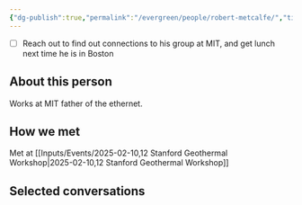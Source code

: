 ```yaml
---
{"dg-publish":true,"permalink":"/evergreen/people/robert-metcalfe/","title":"Research Affiliate","tags":["people","geo_eco"]}
---
```



- [ ] Reach out to find out connections to his group at MIT, and get lunch next time he is in Boston
## About this person

Works at MIT
father of the ethernet.
## How we met
Met at [[Inputs/Events/2025-02-10,12 Stanford Geothermal Workshop\|2025-02-10,12 Stanford Geothermal Workshop]]


## Selected conversations
